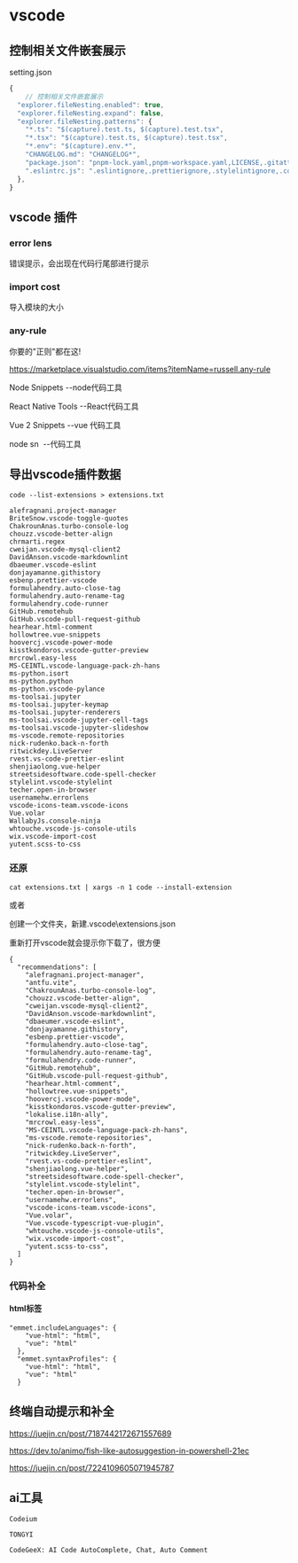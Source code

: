 

# vscode

## 控制相关文件嵌套展示

setting.json

```javascript
{
	// 控制相关文件嵌套展示
  "explorer.fileNesting.enabled": true,
  "explorer.fileNesting.expand": false,
  "explorer.fileNesting.patterns": {
    "*.ts": "$(capture).test.ts, $(capture).test.tsx",
    "*.tsx": "$(capture).test.ts, $(capture).test.tsx",
    "*.env": "$(capture).env.*",
    "CHANGELOG.md": "CHANGELOG*",
    "package.json": "pnpm-lock.yaml,pnpm-workspace.yaml,LICENSE,.gitattributes,.gitignore,.gitpod.yml,CNAME,README*,.npmrc,.browserslistrc",
    ".eslintrc.js": ".eslintignore,.prettierignore,.stylelintignore,.commitlintrc.js,.prettierrc.js,.stylelintrc.js"
  },
}
```

## **vscode 插件**

### error lens

错误提示，会出现在代码行尾部进行提示



### import cost 

导入模块的大小



### any-rule

你要的"正则"都在这!

https://marketplace.visualstudio.com/items?itemName=russell.any-rule

Node Snippets 	--node代码工具

React Native Tools 	 --React代码工具

Vue 2 Snippets	--vue 代码工具

node sn  --代码工具

## 导出vscode插件数据



```
code --list-extensions > extensions.txt
```



```
alefragnani.project-manager
BriteSnow.vscode-toggle-quotes
ChakrounAnas.turbo-console-log
chouzz.vscode-better-align
chrmarti.regex
cweijan.vscode-mysql-client2
DavidAnson.vscode-markdownlint
dbaeumer.vscode-eslint
donjayamanne.githistory
esbenp.prettier-vscode
formulahendry.auto-close-tag
formulahendry.auto-rename-tag
formulahendry.code-runner
GitHub.remotehub
GitHub.vscode-pull-request-github
hearhear.html-comment
hollowtree.vue-snippets
hoovercj.vscode-power-mode
kisstkondoros.vscode-gutter-preview
mrcrowl.easy-less
MS-CEINTL.vscode-language-pack-zh-hans
ms-python.isort
ms-python.python
ms-python.vscode-pylance
ms-toolsai.jupyter
ms-toolsai.jupyter-keymap
ms-toolsai.jupyter-renderers
ms-toolsai.vscode-jupyter-cell-tags
ms-toolsai.vscode-jupyter-slideshow
ms-vscode.remote-repositories
nick-rudenko.back-n-forth
ritwickdey.LiveServer
rvest.vs-code-prettier-eslint
shenjiaolong.vue-helper
streetsidesoftware.code-spell-checker
stylelint.vscode-stylelint
techer.open-in-browser
usernamehw.errorlens
vscode-icons-team.vscode-icons
Vue.volar
WallabyJs.console-ninja
whtouche.vscode-js-console-utils
wix.vscode-import-cost
yutent.scss-to-css

```

### 还原

```
cat extensions.txt | xargs -n 1 code --install-extension
```

或者

创建一个文件夹，新建.vscode\extensions.json

重新打开vscode就会提示你下载了，很方便

```
{
  "recommendations": [
    "alefragnani.project-manager",
    "antfu.vite",
    "ChakrounAnas.turbo-console-log",
    "chouzz.vscode-better-align",
    "cweijan.vscode-mysql-client2",
    "DavidAnson.vscode-markdownlint",
    "dbaeumer.vscode-eslint",
    "donjayamanne.githistory",
    "esbenp.prettier-vscode",
    "formulahendry.auto-close-tag",
    "formulahendry.auto-rename-tag",
    "formulahendry.code-runner",
    "GitHub.remotehub",
    "GitHub.vscode-pull-request-github",
    "hearhear.html-comment",
    "hollowtree.vue-snippets",
    "hoovercj.vscode-power-mode",
    "kisstkondoros.vscode-gutter-preview",
    "lokalise.i18n-ally",
    "mrcrowl.easy-less",
    "MS-CEINTL.vscode-language-pack-zh-hans",
    "ms-vscode.remote-repositories",
    "nick-rudenko.back-n-forth",
    "ritwickdey.LiveServer",
    "rvest.vs-code-prettier-eslint",
    "shenjiaolong.vue-helper",
    "streetsidesoftware.code-spell-checker",
    "stylelint.vscode-stylelint",
    "techer.open-in-browser",
    "usernamehw.errorlens",
    "vscode-icons-team.vscode-icons",
    "Vue.volar",
    "Vue.vscode-typescript-vue-plugin",
    "whtouche.vscode-js-console-utils",
    "wix.vscode-import-cost",
    "yutent.scss-to-css",
  ]
}
```



### 代码补全

#### html标签

```
"emmet.includeLanguages": {
    "vue-html": "html",
    "vue": "html"
  },
  "emmet.syntaxProfiles": {
    "vue-html": "html",
    "vue": "html"
  }
```



## 终端自动提示和补全

https://juejin.cn/post/7187442172671557689

https://dev.to/animo/fish-like-autosuggestion-in-powershell-21ec

https://juejin.cn/post/7224109605071945787





## ai工具

```
Codeium

TONGYI

CodeGeeX: AI Code AutoComplete, Chat, Auto Comment

```





